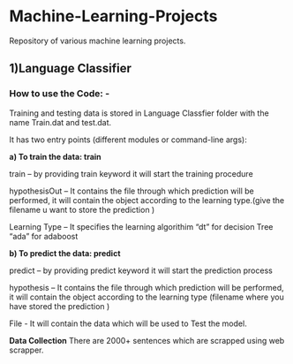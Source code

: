 # Machine-Learning-Projects
 Repository of various machine learning projects.
 
 ## 1)Language Classifier

### How to use the Code: -
Training and testing data is stored in Language Classfier folder with the name Train.dat and test.dat.

It has two entry points (different modules or command-line args):

**a) To train the data: train <examples> <hypothesisOut> <learning-type>**

train – by providing train keyword it will start the training procedure

hypothesisOut – It contains the file through which prediction will be performed, it will contain the object
according to the learning type.(give the filename u want to store the prediction )

Learning Type – It specifies the learning algorithim “dt” for decision Tree “ada” for adaboost
 
**b) To predict the data: predict <hypothesis> <file>**

predict – by providing predict keyword it will start the prediction process
 
hypothesis – It contains the file through which prediction will be performed, it will contain the object
according to the learning type (filename where you have stored the prediction )

File - It will contain the data which will be used to Test the model.

**Data Collection**
There are 2000+ sentences which are scrapped using web scrapper.

